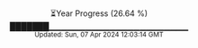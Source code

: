<p align="center">
⏳Year Progress (26.64 %)<br>
███████▁▁▁▁▁▁▁▁▁▁▁▁▁▁▁▁▁▁▁▁▁▁▁ <br>
<sub>Updated: Sun, 07 Apr 2024 12:03:14 GMT</sub>
</p>

